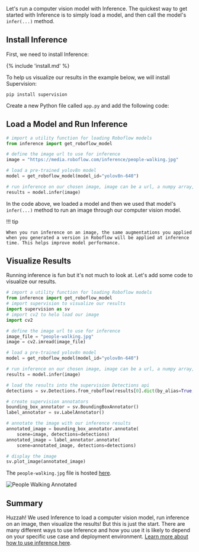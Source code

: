 Let's run a computer vision model with Inference. The quickest way to get started with Inference is to simply load a model, and then call the model's `infer(...)` method.

## Install Inference

First, we need to install Inference:

{% include 'install.md' %}

To help us visualize our results in the example below, we will install Supervision:

```
pip install supervision
```

Create a new Python file called `app.py` and add the following code:

## Load a Model and Run Inference

```python
# import a utility function for loading Roboflow models
from inference import get_roboflow_model

# define the image url to use for inference
image = "https://media.roboflow.com/inference/people-walking.jpg"

# load a pre-trained yolov8n model
model = get_roboflow_model(model_id="yolov8n-640")

# run inference on our chosen image, image can be a url, a numpy array, a PIL image, etc.
results = model.infer(image)
```

In the code above, we loaded a model and then we used that model's `infer(...)` method to run an image through our computer vision model.

!!! tip

    When you run inference on an image, the same augmentations you applied when you generated a version in Roboflow will be applied at inference time. This helps improve model performance.

## Visualize Results

Running inference is fun but it's not much to look at. Let's add some code to visualize our results.

```python
# import a utility function for loading Roboflow models
from inference import get_roboflow_model
# import supervision to visualize our results
import supervision as sv
# import cv2 to helo load our image
import cv2

# define the image url to use for inference
image_file = "people-walking.jpg"
image = cv2.imread(image_file)

# load a pre-trained yolov8n model
model = get_roboflow_model(model_id="yolov8n-640")

# run inference on our chosen image, image can be a url, a numpy array, a PIL image, etc.
results = model.infer(image)

# load the results into the supervision Detections api
detections = sv.Detections.from_roboflow(results[0].dict(by_alias=True, exclude_none=True))

# create supervision annotators
bounding_box_annotator = sv.BoundingBoxAnnotator()
label_annotator = sv.LabelAnnotator()

# annotate the image with our inference results
annotated_image = bounding_box_annotator.annotate(
    scene=image, detections=detections)
annotated_image = label_annotator.annotate(
    scene=annotated_image, detections=detections)

# display the image
sv.plot_image(annotated_image)
```

The `people-walking.jpg` file is hosted <a href="https://media.roboflow.com/inference/people-walking.jpg" target="_blank">here</a>.

![People Walking Annotated](https://storage.googleapis.com/com-roboflow-marketing/inference/people-walking-annotated.jpg)

## Summary

Huzzah! We used Inference to load a computer vision model, run inference on an image, then visualize the results! But this is just the start. There are many different ways to use Inference and how you use it is likely to depend on your specific use case and deployment environment. [Learn more about how to use inference here](/quickstart/inference_101/).
